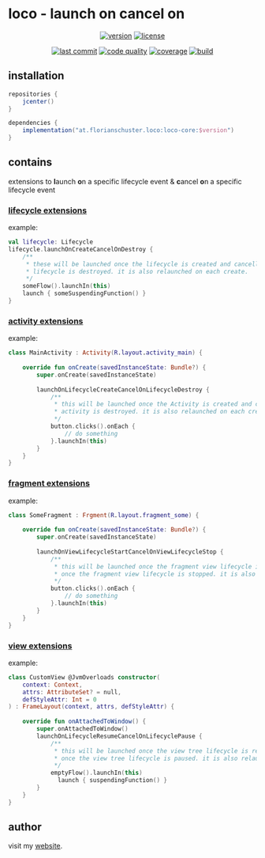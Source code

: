 # loco - launch on cancel on

<p align=center>
    <a href="https://bintray.com/flosch/loco/loco-core"><img alt="version" src="https://img.shields.io/bintray/v/flosch/loco/loco-core?label=core-version&logoColor=f88909" /></a> 
    <a href="LICENSE"><img alt="license" src="https://img.shields.io/badge/license-Apache%202.0-blue.svg?color=7b6fe2" /></a>
</p>

<p align=center>
    <a href="https://github.com/floschu/loco/"><img alt="last commit" src="https://img.shields.io/github/last-commit/floschu/control?logoColor=ffffff" /></a>
    <a href="https://www.codacy.com/manual/floschu/loco?utm_source=github.com&amp;utm_medium=referral&amp;utm_content=floschu/loco&amp;utm_campaign=Badge_Grade"><img alt="code quality" src="https://api.codacy.com/project/badge/Grade/39072347acb94bf79651d7f16bfa63ca" /></a>
    <a href="https://codecov.io/gh/floschu/loco"><img alt="coverage" src="https://codecov.io/gh/floschu/loco/branch/develop/graph/badge.svg" /></a>
    <a href="https://github.com/floschu/loco/actions"><img alt="build" src="https://github.com/floschu/loco/workflows/build/badge.svg" /></a>
</p>


## installation

``` groovy
repositories {
    jcenter()
}

dependencies {
    implementation("at.florianschuster.loco:loco-core:$version")
}
```

## contains

extensions to **l**aunch **o**n a specific lifecycle event & **c**ancel **o**n a specific lifecycle event

### [lifecycle extensions](loco-core/src/main/kotlin/at/florianschuster/loco/lifecycle.kt)

example:

```kotlin
val lifecycle: Lifecycle
lifecycle.launchOnCreateCancelOnDestroy {
    /**
     * these will be launched once the lifecycle is created and cancelled once the 
     * lifecycle is destroyed. it is also relaunched on each create.
     */
    someFlow().launchIn(this)
    launch { someSuspendingFunction() }
}
```

### [activity extensions](loco-core/src/main/kotlin/at/florianschuster/loco/activity.kt)

example:

```kotlin
class MainActivity : Activity(R.layout.activity_main) {
 
    override fun onCreate(savedInstanceState: Bundle?) {
        super.onCreate(savedInstanceState)
 
        launchOnLifecycleCreateCancelOnLifecycleDestroy {
            /**
             * this will be launched once the Activity is created and cancelled once the 
             * activity is destroyed. it is also relaunched on each create.
             */
            button.clicks().onEach {
                // do something
            }.launchIn(this)
        }
    }
}
```

### [fragment extensions](loco-core/src/main/kotlin/at/florianschuster/loco/fragment.kt)

example:

```kotlin
class SomeFragment : Frgment(R.layout.fragment_some) {
 
    override fun onCreate(savedInstanceState: Bundle?) {
        super.onCreate(savedInstanceState)
 
        launchOnViewLifecycleStartCancelOnViewLifecycleStop {
            /**
             * this will be launched once the fragment view lifecycle is started and cancelled  
             * once the fragment view lifecycle is stopped. it is also relaunched on each start.
             */
            button.clicks().onEach {
                // do something
            }.launchIn(this)
        }
    }
}
```

### [view extensions](loco-core/src/main/kotlin/at/florianschuster/loco/view.kt)

example:

```kotlin
class CustomView @JvmOverloads constructor(
    context: Context,
    attrs: AttributeSet? = null,
    defStyleAttr: Int = 0
) : FrameLayout(context, attrs, defStyleAttr) {
 
    override fun onAttachedToWindow() {
        super.onAttachedToWindow()
        launchOnLifecycleResumeCancelOnLifecyclePause {
            /**
             * this will be launched once the view tree lifecycle is resumed and cancelled  
             * once the view tree lifecycle is paused. it is also relaunched on each resume.
             */
            emptyFlow().launchIn(this)
              launch { suspendingFunction() }
        }
    }
}
```

## author

visit my [website](https://florianschuster.at/).
